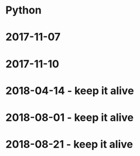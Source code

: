 # Python
# 2017-11-07
# 2017-11-10
# 2018-04-14 - keep it alive
# 2018-08-01 - keep it alive
# 2018-08-21 - keep it alive
